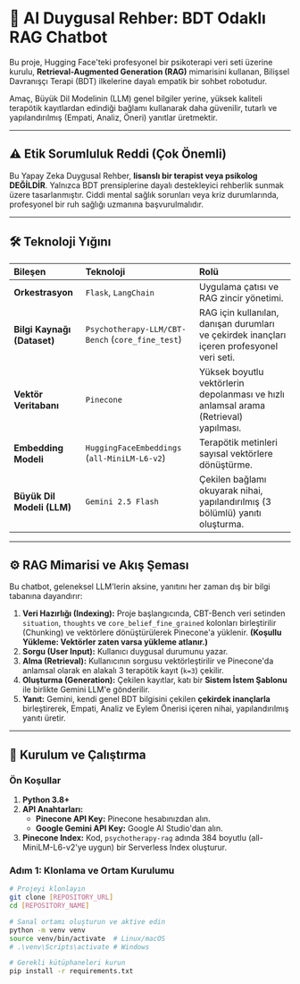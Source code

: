 # 💬 AI Duygusal Rehber: BDT Odaklı RAG Chatbot

Bu proje, Hugging Face'teki profesyonel bir psikoterapi veri seti üzerine kurulu, **Retrieval-Augmented Generation (RAG)** mimarisini kullanan, Bilişsel Davranışçı Terapi (BDT) ilkelerine dayalı empatik bir sohbet robotudur.

Amaç, Büyük Dil Modelinin (LLM) genel bilgiler yerine, yüksek kaliteli terapötik kayıtlardan edindiği bağlamı kullanarak daha güvenilir, tutarlı ve yapılandırılmış (Empati, Analiz, Öneri) yanıtlar üretmektir.

---

## ⚠️ Etik Sorumluluk Reddi (Çok Önemli)

Bu Yapay Zeka Duygusal Rehber, **lisanslı bir terapist veya psikolog DEĞİLDİR**. Yalnızca BDT prensiplerine dayalı destekleyici rehberlik sunmak üzere tasarlanmıştır. Ciddi mental sağlık sorunları veya kriz durumlarında, profesyonel bir ruh sağlığı uzmanına başvurulmalıdır.

---

## 🛠️ Teknoloji Yığını

| Bileşen | Teknoloji | Rolü |
| :--- | :--- | :--- |
| **Orkestrasyon**| `Flask`, `LangChain` | Uygulama çatısı ve RAG zincir yönetimi. |
| **Bilgi Kaynağı (Dataset)**| `Psychotherapy-LLM/CBT-Bench` (`core_fine_test`) | RAG için kullanılan, danışan durumları ve çekirdek inançları içeren profesyonel veri seti. |
| **Vektör Veritabanı**| `Pinecone` | Yüksek boyutlu vektörlerin depolanması ve hızlı anlamsal arama (Retrieval) yapılması. |
| **Embedding Modeli**| `HuggingFaceEmbeddings` (`all-MiniLM-L6-v2`) | Terapötik metinleri sayısal vektörlere dönüştürme. |
| **Büyük Dil Modeli (LLM)**| `Gemini 2.5 Flash` | Çekilen bağlamı okuyarak nihai, yapılandırılmış (3 bölümlü) yanıtı oluşturma. |

---

## ⚙️ RAG Mimarisi ve Akış Şeması

Bu chatbot, geleneksel LLM'lerin aksine, yanıtını her zaman dış bir bilgi tabanına dayandırır:

1.  **Veri Hazırlığı (Indexing):** Proje başlangıcında, CBT-Bench veri setinden `situation`, `thoughts` ve `core_belief_fine_grained` kolonları birleştirilir (Chunking) ve vektörlere dönüştürülerek Pinecone'a yüklenir. **(Koşullu Yükleme: Vektörler zaten varsa yükleme atlanır.)**
2.  **Sorgu (User Input):** Kullanıcı duygusal durumunu yazar.
3.  **Alma (Retrieval):** Kullanıcının sorgusu vektörleştirilir ve Pinecone'da anlamsal olarak en alakalı 3 terapötik kayıt (`k=3`) çekilir.
4.  **Oluşturma (Generation):** Çekilen kayıtlar, katı bir **Sistem İstem Şablonu** ile birlikte Gemini LLM'e gönderilir.
5.  **Yanıt:** Gemini, kendi genel BDT bilgisini çekilen **çekirdek inançlarla** birleştirerek, Empati, Analiz ve Eylem Önerisi içeren nihai, yapılandırılmış yanıtı üretir.

---

## 🚀 Kurulum ve Çalıştırma

### Ön Koşullar

1.  **Python 3.8+**
2.  **API Anahtarları:**
    * **Pinecone API Key:** Pinecone hesabınızdan alın.
    * **Google Gemini API Key:** Google AI Studio'dan alın.
3.  **Pinecone Index:** Kod, `psychotherapy-rag` adında 384 boyutlu (all-MiniLM-L6-v2'ye uygun) bir Serverless Index oluşturur.

### Adım 1: Klonlama ve Ortam Kurulumu

```bash
# Projeyi klonlayın
git clone [REPOSITORY_URL]
cd [REPOSITORY_NAME]

# Sanal ortamı oluşturun ve aktive edin
python -m venv venv
source venv/bin/activate  # Linux/macOS
# .\venv\Scripts\activate # Windows

# Gerekli kütüphaneleri kurun
pip install -r requirements.txt

